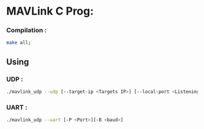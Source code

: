 # MAVLink C Prog:

### Compilation :

```bash
make all;
```

## Using

### UDP :

```bash
./mavlink_udp --udp [--target-ip <Targets IP>] [--local-port <Listening port>] [--video-ip <Video serveur IP>] [--target-video-port <Video stream port>]
```

### UART :

```bash
./mavlink_udp --uart [-P <Port>][-B <baud>]
```

